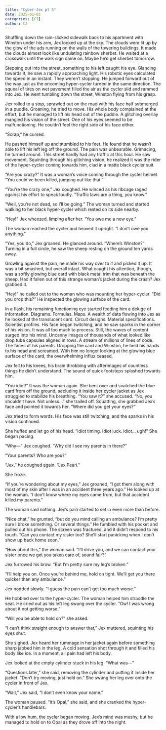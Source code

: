 ```yaml
---
title: "Cyber-Jex pt 5"
date: 2025-01-05
categories: [CJ]
author: CJ
---
```


Shuffling down the rain-slicked sidewalk back to his apartment with Winston under his arm, Jex looked up at the sky. The clouds were lit up by the glow of the ads running on the walls of the towering buildings. It made the clouds almost look like undulating rainbow sherbet. He waited at a crosswalk until the walk sign came on. Maybe he’d get sherbet tomorrow.

Stepping out into the street, something to his left caught his eye. Glancing towards it, he saw a rapidly approaching light. His robotic eyes calculated the speed in an instant. They weren’t stopping. He jumped forward out of the way just as the oncoming hyper-cycler turned in the same direction. The squeal of tires on wet pavement filled the air as the cycler slid and rammed into Jex. He went tumbling down the street, Winston flying from his grasp.

Jex rolled to a stop, sprawled out on the road with his face half submerged in a puddle. Groaning, he tried to move. His whole body complained at the effort, but he managed to lift his head out of the puddle. A glitching overlay mangled his vision of the street. One of his eyes seemed to be malfunctioning. He couldn’t feel the right side of his face either.

“Scrap,” he cursed.

He pushed himself up and stumbled to his feet. He found that he wasn’t able to lift his left leg off the ground. The pain was unbearable. Grimacing, he turned around. This street hardly had any traffic at this hour. He saw movement. Squinting through his glitching vision, he realized it was the rider of the hyper-cycler coming towards him, clad in a matte black cycler suit.

“Are you crazy?” It was a woman’s voice coming through the cycler helmet. “You could’ve been killed, jumping out like that.”

“You’re the crazy one,” Jex coughed. He winced as his ribcage raged against his effort to speak loudly. “Traffic laws are a thing, you know.”

“Well, you’re not dead, so I’ll be going.” The woman turned and started walking to her black hyper-cycler which rested on its side nearby.

“Hey!” Jex wheezed, limping after her. “You owe me a new eye.”

The woman reached the cycler and heaved it upright. “I don’t owe you anything.”

“Yes, you do,” Jex groaned. He glanced around. “Where’s Winston?” Turning in a full circle, he saw the sheep resting on the ground ten yards away.

Growling against the pain, he made his way over to it and picked it up. It was a bit smashed, but overall intact. What caught his attention, though, was a softly glowing blue card with black metal trim that was beneath the sheep. Had it fallen out of this strange woman’s jacket during the crash? Jex grabbed it.

“Hey!” he called out to the woman who was mounting her hyper-cycler. “Did you drop this?” He inspected the glowing surface of the card.

In a flash, his remaining functioning eye started feeding him a deluge of information. Diagrams. Formulas. Maps. A wealth of data flowing into Jex as he looked at the translucent card. Circuit designs. Material specifications. Scientist profiles. His face began twitching, and he saw sparks in the corner of his vision. It was all too much to process. Still, the waves of content surged into his mind. Uncanny images of thousands of what looked like drop tube capsules aligned in rows. A stream of millions of lines of code. The faces of his parents. Dropping the card and Winston, he held his hands to his head and screamed. With him no longer looking at the glowing blue surface of the card, the overwhelming influx ceased.

Jex fell to his knees, his brain throbbing with afterimages of countless things he didn’t understand. The sound of quick footsteps splashed towards him.

“You idiot!” It was the woman again. She bent over and snatched the blue card from off the ground, secluding it inside her cycler jacket as Jex struggled to stabilize his breathing. “You saw it?” she accused. “No, you shouldn’t have. Not unless…” she trailed off. Squatting, she grabbed Jex’s face and pointed it towards her. “Where did you get your eyes?”

Jex tried to form words. His face was still twitching, and the sparks in his vision continued.

She huffed and let go of his head. “Idiot timing. Idiot luck. Idiot… ugh!” She began pacing.

“Why—” Jex coughed. “Why did I see my parents in there?”

“Your parents? Who are you?”

“Jex,” he coughed again. “Jex Pearl.”

She froze.

“If you’re wondering about my eyes,” Jex groaned, “I got them along with most of my skin after I was in an accident three years ago.” He looked up at the woman. “I don’t know where my eyes came from, but that accident killed my parents.”

The woman said nothing. Jex’s pain started to set in even more than before.

“Nice chat,” he grunted, “but do you mind calling an ambulance? I’m pretty sure I broke something. Or several things.” He fumbled with his pocket and pulled out his phone. The screen was fractured, and it didn’t respond to his touch. “Can you contact my sister too? She’ll start panicking when I don’t show up back home soon.”

“How about this,” the woman said. “I’ll drive you, and we can contact your sister once we get you taken care of, sound fair?”

Jex furrowed his brow. “But I’m pretty sure my leg’s broken.”

“I’ll help you on. Once you’re behind me, hold on tight. We’ll get you there quicker than any ambulance.”

Jex nodded slowly. “I guess the pain can’t get too much worse.”

He hobbled over to the hyper-cycler. The woman helped him straddle the seat. He cried out as his left leg swung over the cycler. “Ow! I was wrong about it not getting worse.”

“Will you be able to hold on?” she asked.

“I can’t think straight enough to answer that,” Jex muttered, squinting his eyes shut.

She sighed. Jex heard her rummage in her jacket again before something sharp jabbed him in the leg. A cold sensation shot through it and filled his body like ice. In a moment, all pain had left his body.

Jex looked at the empty cylinder stuck in his leg. “What was—”

“Questions later,” she said, removing the cylinder and putting it inside her jacket. “Don’t try moving, just hold on.” She swung her leg over onto the cycler in front of Jex.

“Wait,” Jex said, “I don’t even know your name.”

The woman paused. “It’s Opal,” she said, and she cranked the hyper-cycler’s handlebars.

With a low hum, the cycler began moving. Jex’s mind was mushy, but he managed to hold on to Opal as they drove off into the night.
